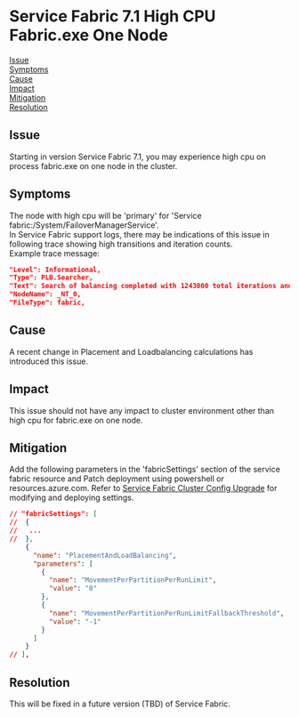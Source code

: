 # Service Fabric 7.1 High CPU Fabric.exe One Node

[Issue](#Issue)  
[Symptoms](#Symptoms)  
[Cause](#Cause)  
[Impact](#Impact)  
[Mitigation](#Mitigation)  
[Resolution](#Resolution)  

## Issue

Starting in version Service Fabric 7.1, you may experience high cpu on process fabric.exe on one node in the cluster.

## Symptoms

The node with high cpu will be 'primary' for 'Service fabric:/System/FailoverManagerService'.  
In Service Fabric support logs, there may be indications of this issue in following trace showing high transitions and iteration counts.  
Example trace message:

```json
"Level": Informational,
"Type": PLB.Searcher,
"Text": Search of balancing completed with 1243000 total iterations and 538471 total transitions and 0 positive transitions, no better solution found,
"NodeName": _NT_0,
"FileType": fabric,
```

## Cause

A recent change in Placement and Loadbalancing calculations has introduced this issue.

## Impact

This issue should not have any impact to cluster environment other than high cpu for fabric.exe on one node.

## Mitigation

Add the following parameters in the 'fabricSettings' section of the service fabric resource and Patch deployment using powershell or resources.azure.com. Refer to [Service Fabric Cluster Config Upgrade](https://docs.microsoft.com/en-us/azure/service-fabric/service-fabric-cluster-config-upgrade-azure) for modifying and deploying settings.

```json
// "fabricSettings": [
//  {
//   ...
//  },
    {
      "name": "PlacementAndLoadBalancing",
      "parameters": [
        {
          "name": "MovementPerPartitionPerRunLimit",
          "value": "0"
        },
        {
          "name": "MovementPerPartitionPerRunLimitFallbackThreshold",
          "value": "-1"
        }
      ]
    }
// ],

```

## Resolution

This will be fixed in a future version (TBD) of Service Fabric.
